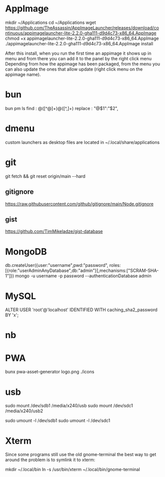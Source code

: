 # AppImage

mkdir ~/Applications
cd ~/Applications
wget https://github.com/TheAssassin/AppImageLauncher/releases/download/continuous/appimagelauncher-lite-2.2.0-gha111-d9d4c73-x86_64.AppImage
chmod +x appimagelauncher-lite-2.2.0-gha111-d9d4c73-x86_64.AppImage
./appimagelauncher-lite-2.2.0-gha111-d9d4c73-x86_64.AppImage install

After this install, when you run the first time an appimage it shows up in menu and from there you can add it to the panel by the right click menu
Depending from how the appimage has been packaged, from the menu you can also update the ones that allow update (right click menu on the appimage name).

# bun

bun pm ls
find : @([^@]+)@([^,]+)
replace : "@$1":"$2",

# dmenu

custom launchers as desktop files are located in ~/.local/share/applications

# git

git fetch && git reset origin/main --hard

  ## gitignore
  https://raw.githubusercontent.com/github/gitignore/main/Node.gitignore

  ## gist
  https://github.com/TimMikeladze/gist-database

# MongoDB

db.createUser({user:"username",pwd:"password", roles:[{role:"userAdminAnyDatabase",db:"admin"}],mechanisms:["SCRAM-SHA-1"]})
mongo -u username -p password --authenticationDatabase admin

# MySQL

ALTER USER 'root'@'localhost' IDENTIFIED WITH caching_sha2_password BY 'x';

# nb

# PWA

bunx pwa-asset-generator logo.png ./icons

# usb

sudo mount /dev/sdb1 /media/x240/usb
sudo mount /dev/sdc1 /media/x240/usb2

sudo umount -l /dev/sdb1
sudo umount -l /dev/sdc1

# Xterm

Since some programs still use the old gnome-terminal the best way to get around the problem is to symlink it to xterm:

mkdir ~/.local/bin
ln -s /usr/bin/xterm ~/.local/bin/gnome-terminal
